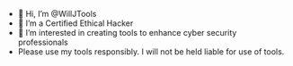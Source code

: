 - 👋 Hi, I’m @WillJTools
- 🌱 I’m a Certified Ethical Hacker
- 👀 I’m interested in creating tools to enhance cyber security professionals
- Please use my tools responsibly. I will not be held liable for use of tools. 
  

<!---
WillJTools/WillJTools is a ✨ special ✨ repository because its `README.md` (this file) appears on your GitHub profile.
You can click the Preview link to take a look at your changes.
--->
